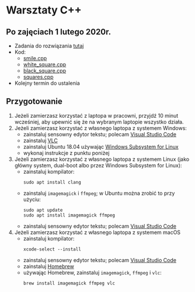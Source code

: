 # Warsztaty C++
## Po zajęciach 1 lutego 2020r.
* Zadania do rozwiązania [tutaj](https://www.dropbox.com/s/w0sxn0xt58m79wt/Zadania-2020-02-01.pdf?dl=0)
* Kod:
    * [smile.cpp](src/smile.cpp)
    * [white_square.cpp](src/white_square.cpp)
    * [black_square.cpp](src/black_square.cpp)
    * [squares.cpp](src/squares.cpp)
* Kolejny termin do ustalenia

## Przygotowanie

1. Jeżeli zamierzasz korzystać z laptopa w pracowni,
   przyjdź 10 minut wcześniej, aby upewnić się że na wybranym
   laptopie wszystko działa.
2. Jeżeli zamierzasz korzystać z własnego laptopa z systemem Windows:
    * zainstaluj sensowny edytor tekstu; polecam [Visual Studio Code](https://code.visualstudio.com/)
    * zainstaluj [VLC](https://www.videolan.org/vlc/index.pl.html)
    * zainstaluj Ubuntu 18.04 używając
      [Windows Subsystem for Linux](https://docs.microsoft.com/en-us/windows/wsl/install-win10)
    * wykonaj instrukcje z punktu poniżej
3. Jeżeli zamierzasz korzystać z własnego laptopa
   z systemem Linux (jako główny system, dual-boot albo przez
   Windows Subsystem for Linux):
    * zainstaluj kompilator:
        ```
        sudo apt install clang
        ```
    * zainstaluj `imagemagick` i `ffmpeg`; w Ubuntu można zrobić
      to przy użyciu:
        ```
        sudo apt update
        sudo apt install imagemagick ffmpeg
        ```
    * zainstaluj sensowny edytor tekstu; polecam [Visual Studio Code](https://code.visualstudio.com/)
4. Jeżeli zamierzasz korzystać z własnego laptopa z systemem macOS
    * zainstaluj kompilator:
      ```
      xcode-select --install
      ```
    * zainstaluj sensowny edytor tekstu; polecam [Visual Studio Code](https://code.visualstudio.com/)
    * zainstaluj [Homebrew](https://brew.sh/index_pl)
    * używając Homebrew, zainstaluj `imagemagick`, `ffmpeg` i `vlc`:
      ```
      brew install imagemagick ffmpeg vlc
      ```